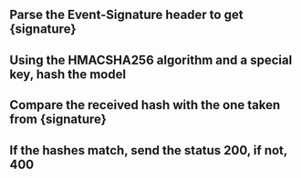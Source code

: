 ## Parse the Event-Signature header to get {signature}

## Using the HMACSHA256 algorithm and a special key, hash the model

## Compare the received hash with the one taken from {signature}

## If the hashes match, send the status 200, if not, 400
